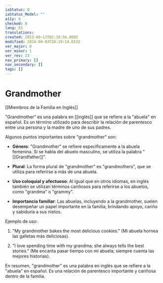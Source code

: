```yaml
---
iaStatus: 0
iaStatus_Model: ""
a11y: 0
checked: 0
lang: ES
translations: 
created: 2023-09-13T02:30:56.000Z
modified: 2024-04-03T20:19:14.653Z
ver_major: 0
ver_minor: 1
ver_rev: 23
nav_primary: []
nav_secondary: []
tags: []
---
```

# Grandmother

[[Miembros de la Familia en Inglés]]

"Grandmother" es una palabra en [[inglés]] que se refiere a la "abuela" en español. Es un término utilizado para describir la relación de parentesco entre una persona y la madre de uno de sus padres.

Algunos puntos importantes sobre "grandmother" son:

- **Género**: "Grandmother" se refiere específicamente a la abuela femenina. Si se habla del abuelo masculino, se utiliza la palabra "[[Grandfather]]".
    
- **Plural**: La forma plural de "grandmother" es "grandmothers", que se utiliza para referirse a más de una abuela.
    
- **Uso coloquial y afectuoso**: Al igual que en otros idiomas, en inglés también se utilizan términos cariñosos para referirse a los abuelos, como "grandma" o "grammy".
    
- **Importancia familiar**: Las abuelas, incluyendo a la grandmother, suelen desempeñar un papel importante en la familia, brindando apoyo, cariño y sabiduría a sus nietos.
    

Ejemplo de uso:

1. "My grandmother bakes the most delicious cookies." (Mi abuela hornea las galletas más deliciosas).
    
2. "I love spending time with my grandma; she always tells the best stories." (Me encanta pasar tiempo con mi abuela; siempre cuenta las mejores historias).
    

En resumen, "grandmother" es una palabra en inglés que se refiere a la "abuela" en español. Es una relación de parentesco importante y cariñosa dentro de la familia.
